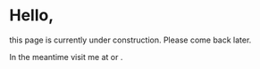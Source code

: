 <!DOCTYPE html>
<html>
<body>
<h1>Hello,</h1>
<p>this page is currently under construction. Please come back later.</p>
<p>In the meantime visit me at <a href="https://www.xing.com/profile/Violetta_Wacker/cv"></a> or <a href ="https://www.linkedin.com/in/violetta-wacker-266240202/"></a>.</p>
</body>
</html>
